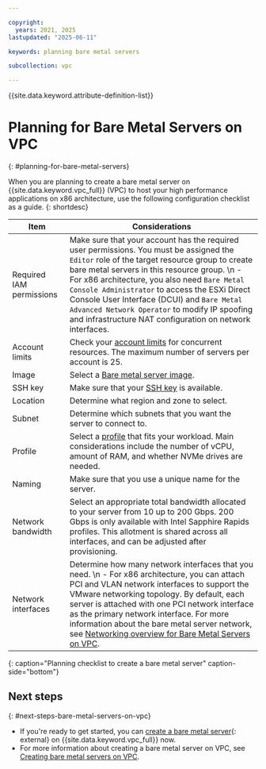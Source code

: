 ```yaml
---

copyright:
  years: 2021, 2025
lastupdated: "2025-06-11"

keywords: planning bare metal servers

subcollection: vpc

---
```


{{site.data.keyword.attribute-definition-list}}

# Planning for Bare Metal Servers on VPC
{: #planning-for-bare-metal-servers}

When you are planning to create a bare metal server on {{site.data.keyword.vpc_full}} (VPC) to host your high performance applications on x86 architecture, use the following configuration checklist as a guide.
{: shortdesc}


| Item | Considerations |
|----------|---------|
| Required IAM permissions | Make sure that your account has the required user permissions. You must be assigned the `Editor` role of the target resource group to create bare metal servers in this resource group.  \n - For x86 architecture, you also need `Bare Metal Console Administrator` to access the ESXi Direct Console User Interface (DCUI) and `Bare Metal Advanced Network Operator` to modify IP spoofing and infrastructure NAT configuration on network interfaces. |
| Account limits | Check your [account limits](/docs/vpc?topic=vpc-quotas) for concurrent resources. The maximum number of servers per account is 25. |
| Image | Select a [Bare metal server image](/docs/vpc?topic=vpc-bare-metal-image).|
| SSH key | Make sure that your [SSH key](/docs/vpc?topic=vpc-ssh-keys#ssh-keys) is available. |
| Location | Determine what region and zone to select. |
| Subnet | Determine which subnets that you want the server to connect to. |
| Profile | Select a [profile](/docs/vpc?topic=vpc-bare-metal-servers-profile) that fits your workload. Main considerations include the number of vCPU, amount of RAM, and whether NVMe drives are needed. |
| Naming | Make sure that you use a unique name for the server. |
| Network bandwidth | Select an appropriate total bandwidth allocated to your server from 10 up to 200 Gbps. 200 Gbps is only available with Intel Sapphire Rapids profiles. This allotment is shared across all interfaces, and can be adjusted after provisioning. |
| Network interfaces | Determine how many network interfaces that you need.  \n - For x86 architecture, you can attach PCI and VLAN network interfaces to support the VMware networking topology. By default, each server is attached with one PCI network interface as the primary network interface. For more information about the bare metal server network, see [Networking overview for Bare Metal Servers on VPC](/docs/vpc?topic=vpc-bare-metal-servers-network).|
{: caption="Planning checklist to create a bare metal server" caption-side="bottom"}

## Next steps
{: #next-steps-bare-metal-servers-on-vpc}

* If you're ready to get started, you can [create a bare metal server](/infrastructure/provision/bm){: external} on {{site.data.keyword.vpc_full}} now.
* For more information about creating a bare metal server on VPC, see [Creating bare metal servers on VPC](/docs/vpc?topic=vpc-creating-bare-metal-servers).
